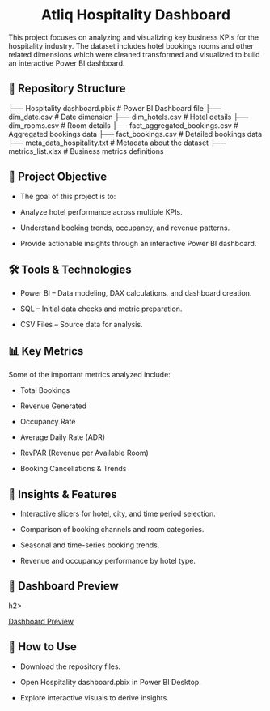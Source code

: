<h1 align="center" id="title">Atliq Hospitality Dashboard</h1>

<p id="description">This project focuses on analyzing and visualizing key business KPIs for the hospitality industry. The dataset includes hotel bookings rooms and other related dimensions which were cleaned transformed and visualized to build an interactive Power BI dashboard.</p>

<h2>📂 Repository Structure</h2>
├── Hospitality dashboard.pbix          # Power BI Dashboard file
├── dim_date.csv                        # Date dimension
├── dim_hotels.csv                      # Hotel details
├── dim_rooms.csv                       # Room details
├── fact_aggregated_bookings.csv        # Aggregated bookings data
├── fact_bookings.csv                   # Detailed bookings data
├── meta_data_hospitality.txt           # Metadata about the dataset
├── metrics_list.xlsx                   # Business metrics definitions

<h2>🎯 Project Objective </h2>

* The goal of this project is to:

* Analyze hotel performance across multiple KPIs.

* Understand booking trends, occupancy, and revenue patterns.

* Provide actionable insights through an interactive Power BI dashboard.

<h2>🛠 Tools & Technologies</h2>

* Power BI – Data modeling, DAX calculations, and dashboard creation.

* SQL – Initial data checks and metric preparation.

* CSV Files – Source data for analysis.

<h2>📊 Key Metrics</h2>
Some of the important metrics analyzed include:

* Total Bookings

* Revenue Generated

* Occupancy Rate

* Average Daily Rate (ADR)

* RevPAR (Revenue per Available Room)

* Booking Cancellations & Trends

<h2>🚀 Insights & Features</h2>

* Interactive slicers for hotel, city, and time period selection.

* Comparison of booking channels and room categories.

* Seasonal and time-series booking trends.

* Revenue and occupancy performance by hotel type.

<h2>📸 Dashboard Preview</h2>h2>

[Dashboard Preview](screenshot.png)

<h2>📑 How to Use</h2>

* Download the repository files.

* Open Hospitality dashboard.pbix in Power BI Desktop.

* Explore interactive visuals to derive insights.
